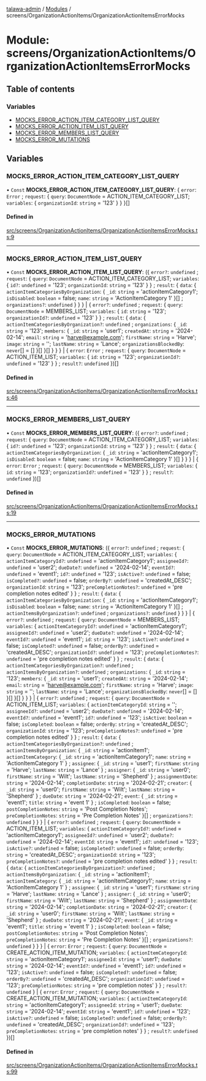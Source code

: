 [talawa-admin](../README.md) / [Modules](../modules.md) / screens/OrganizationActionItems/OrganizationActionItemsErrorMocks

# Module: screens/OrganizationActionItems/OrganizationActionItemsErrorMocks

## Table of contents

### Variables

- [MOCKS\_ERROR\_ACTION\_ITEM\_CATEGORY\_LIST\_QUERY](screens_OrganizationActionItems_OrganizationActionItemsErrorMocks.md#mocks_error_action_item_category_list_query)
- [MOCKS\_ERROR\_ACTION\_ITEM\_LIST\_QUERY](screens_OrganizationActionItems_OrganizationActionItemsErrorMocks.md#mocks_error_action_item_list_query)
- [MOCKS\_ERROR\_MEMBERS\_LIST\_QUERY](screens_OrganizationActionItems_OrganizationActionItemsErrorMocks.md#mocks_error_members_list_query)
- [MOCKS\_ERROR\_MUTATIONS](screens_OrganizationActionItems_OrganizationActionItemsErrorMocks.md#mocks_error_mutations)

## Variables

### MOCKS\_ERROR\_ACTION\_ITEM\_CATEGORY\_LIST\_QUERY

• `Const` **MOCKS\_ERROR\_ACTION\_ITEM\_CATEGORY\_LIST\_QUERY**: \{ `error`: `Error` ; `request`: \{ `query`: `DocumentNode` = ACTION\_ITEM\_CATEGORY\_LIST; `variables`: \{ `organizationId`: `string` = '123' \}  \}  \}[]

#### Defined in

[src/screens/OrganizationActionItems/OrganizationActionItemsErrorMocks.ts:9](https://github.com/aarishshahmohsin/talawa-admin/blob/2da9090/src/screens/OrganizationActionItems/OrganizationActionItemsErrorMocks.ts#L9)

___

### MOCKS\_ERROR\_ACTION\_ITEM\_LIST\_QUERY

• `Const` **MOCKS\_ERROR\_ACTION\_ITEM\_LIST\_QUERY**: (\{ `error?`: `undefined` ; `request`: \{ `query`: `DocumentNode` = ACTION\_ITEM\_CATEGORY\_LIST; `variables`: \{ `id?`: `undefined` = '123'; `organizationId`: `string` = '123' \}  \} ; `result`: \{ `data`: \{ `actionItemCategoriesByOrganization`: \{ `_id`: `string` = 'actionItemCategory1'; `isDisabled`: `boolean` = false; `name`: `string` = 'ActionItemCategory 1' \}[] ; `organizations?`: `undefined`  \}  \}  \} \| \{ `error?`: `undefined` ; `request`: \{ `query`: `DocumentNode` = MEMBERS\_LIST; `variables`: \{ `id`: `string` = '123'; `organizationId?`: `undefined` = '123' \}  \} ; `result`: \{ `data`: \{ `actionItemCategoriesByOrganization?`: `undefined` ; `organizations`: \{ `_id`: `string` = '123'; `members`: \{ `_id`: `string` = 'user1'; `createdAt`: `string` = '2024-02-14'; `email`: `string` = 'harve@example.com'; `firstName`: `string` = 'Harve'; `image`: `string` = ''; `lastName`: `string` = 'Lance'; `organizationsBlockedBy`: `never`[] = [] \}[]  \}[]  \}  \}  \} \| \{ `error`: `Error` ; `request`: \{ `query`: `DocumentNode` = ACTION\_ITEM\_LIST; `variables`: \{ `id`: `string` = '123'; `organizationId?`: `undefined` = '123' \}  \} ; `result?`: `undefined`  \})[]

#### Defined in

[src/screens/OrganizationActionItems/OrganizationActionItemsErrorMocks.ts:46](https://github.com/aarishshahmohsin/talawa-admin/blob/2da9090/src/screens/OrganizationActionItems/OrganizationActionItemsErrorMocks.ts#L46)

___

### MOCKS\_ERROR\_MEMBERS\_LIST\_QUERY

• `Const` **MOCKS\_ERROR\_MEMBERS\_LIST\_QUERY**: (\{ `error?`: `undefined` ; `request`: \{ `query`: `DocumentNode` = ACTION\_ITEM\_CATEGORY\_LIST; `variables`: \{ `id?`: `undefined` = '123'; `organizationId`: `string` = '123' \}  \} ; `result`: \{ `data`: \{ `actionItemCategoriesByOrganization`: \{ `_id`: `string` = 'actionItemCategory1'; `isDisabled`: `boolean` = false; `name`: `string` = 'ActionItemCategory 1' \}[]  \}  \}  \} \| \{ `error`: `Error` ; `request`: \{ `query`: `DocumentNode` = MEMBERS\_LIST; `variables`: \{ `id`: `string` = '123'; `organizationId?`: `undefined` = '123' \}  \} ; `result?`: `undefined`  \})[]

#### Defined in

[src/screens/OrganizationActionItems/OrganizationActionItemsErrorMocks.ts:19](https://github.com/aarishshahmohsin/talawa-admin/blob/2da9090/src/screens/OrganizationActionItems/OrganizationActionItemsErrorMocks.ts#L19)

___

### MOCKS\_ERROR\_MUTATIONS

• `Const` **MOCKS\_ERROR\_MUTATIONS**: (\{ `error?`: `undefined` ; `request`: \{ `query`: `DocumentNode` = ACTION\_ITEM\_CATEGORY\_LIST; `variables`: \{ `actionItemCategoryId?`: `undefined` = 'actionItemCategory1'; `assigneeId?`: `undefined` = 'user2'; `dueDate?`: `undefined` = '2024-02-14'; `eventId?`: `undefined` = 'event1'; `id?`: `undefined` = '123'; `isActive?`: `undefined` = false; `isCompleted?`: `undefined` = false; `orderBy?`: `undefined` = 'createdAt\_DESC'; `organizationId`: `string` = '123'; `preCompletionNotes?`: `undefined` = 'pre completion notes edited' \}  \} ; `result`: \{ `data`: \{ `actionItemCategoriesByOrganization`: \{ `_id`: `string` = 'actionItemCategory1'; `isDisabled`: `boolean` = false; `name`: `string` = 'ActionItemCategory 1' \}[] ; `actionItemsByOrganization?`: `undefined` ; `organizations?`: `undefined`  \}  \}  \} \| \{ `error?`: `undefined` ; `request`: \{ `query`: `DocumentNode` = MEMBERS\_LIST; `variables`: \{ `actionItemCategoryId?`: `undefined` = 'actionItemCategory1'; `assigneeId?`: `undefined` = 'user2'; `dueDate?`: `undefined` = '2024-02-14'; `eventId?`: `undefined` = 'event1'; `id`: `string` = '123'; `isActive?`: `undefined` = false; `isCompleted?`: `undefined` = false; `orderBy?`: `undefined` = 'createdAt\_DESC'; `organizationId?`: `undefined` = '123'; `preCompletionNotes?`: `undefined` = 'pre completion notes edited' \}  \} ; `result`: \{ `data`: \{ `actionItemCategoriesByOrganization?`: `undefined` ; `actionItemsByOrganization?`: `undefined` ; `organizations`: \{ `_id`: `string` = '123'; `members`: \{ `_id`: `string` = 'user1'; `createdAt`: `string` = '2024-02-14'; `email`: `string` = 'harve@example.com'; `firstName`: `string` = 'Harve'; `image`: `string` = ''; `lastName`: `string` = 'Lance'; `organizationsBlockedBy`: `never`[] = [] \}[]  \}[]  \}  \}  \} \| \{ `error?`: `undefined` ; `request`: \{ `query`: `DocumentNode` = ACTION\_ITEM\_LIST; `variables`: \{ `actionItemCategoryId`: `string` = ''; `assigneeId?`: `undefined` = 'user2'; `dueDate?`: `undefined` = '2024-02-14'; `eventId?`: `undefined` = 'event1'; `id?`: `undefined` = '123'; `isActive`: `boolean` = false; `isCompleted`: `boolean` = false; `orderBy`: `string` = 'createdAt\_DESC'; `organizationId`: `string` = '123'; `preCompletionNotes?`: `undefined` = 'pre completion notes edited' \}  \} ; `result`: \{ `data`: \{ `actionItemCategoriesByOrganization?`: `undefined` ; `actionItemsByOrganization`: \{ `_id`: `string` = 'actionItem1'; `actionItemCategory`: \{ `_id`: `string` = 'actionItemCategory1'; `name`: `string` = 'ActionItemCategory 1' \} ; `assignee`: \{ `_id`: `string` = 'user1'; `firstName`: `string` = 'Harve'; `lastName`: `string` = 'Lance' \} ; `assigner`: \{ `_id`: `string` = 'user0'; `firstName`: `string` = 'Wilt'; `lastName`: `string` = 'Shepherd' \} ; `assignmentDate`: `string` = '2024-02-14'; `completionDate`: `string` = '2024-02-21'; `creator`: \{ `_id`: `string` = 'user0'; `firstName`: `string` = 'Wilt'; `lastName`: `string` = 'Shepherd' \} ; `dueDate`: `string` = '2024-02-21'; `event`: \{ `_id`: `string` = 'event1'; `title`: `string` = 'event 1' \} ; `isCompleted`: `boolean` = false; `postCompletionNotes`: `string` = 'Post Completion Notes'; `preCompletionNotes`: `string` = 'Pre Completion Notes' \}[] ; `organizations?`: `undefined`  \}  \}  \} \| \{ `error?`: `undefined` ; `request`: \{ `query`: `DocumentNode` = ACTION\_ITEM\_LIST; `variables`: \{ `actionItemCategoryId?`: `undefined` = 'actionItemCategory1'; `assigneeId?`: `undefined` = 'user2'; `dueDate?`: `undefined` = '2024-02-14'; `eventId`: `string` = 'event1'; `id?`: `undefined` = '123'; `isActive?`: `undefined` = false; `isCompleted?`: `undefined` = false; `orderBy`: `string` = 'createdAt\_DESC'; `organizationId`: `string` = '123'; `preCompletionNotes?`: `undefined` = 'pre completion notes edited' \}  \} ; `result`: \{ `data`: \{ `actionItemCategoriesByOrganization?`: `undefined` ; `actionItemsByOrganization`: \{ `_id`: `string` = 'actionItem1'; `actionItemCategory`: \{ `_id`: `string` = 'actionItemCategory1'; `name`: `string` = 'ActionItemCategory 1' \} ; `assignee`: \{ `_id`: `string` = 'user1'; `firstName`: `string` = 'Harve'; `lastName`: `string` = 'Lance' \} ; `assigner`: \{ `_id`: `string` = 'user0'; `firstName`: `string` = 'Wilt'; `lastName`: `string` = 'Shepherd' \} ; `assignmentDate`: `string` = '2024-02-14'; `completionDate`: `string` = '2024-02-21'; `creator`: \{ `_id`: `string` = 'user0'; `firstName`: `string` = 'Wilt'; `lastName`: `string` = 'Shepherd' \} ; `dueDate`: `string` = '2024-02-21'; `event`: \{ `_id`: `string` = 'event1'; `title`: `string` = 'event 1' \} ; `isCompleted`: `boolean` = false; `postCompletionNotes`: `string` = 'Post Completion Notes'; `preCompletionNotes`: `string` = 'Pre Completion Notes' \}[] ; `organizations?`: `undefined`  \}  \}  \} \| \{ `error`: `Error` ; `request`: \{ `query`: `DocumentNode` = CREATE\_ACTION\_ITEM\_MUTATION; `variables`: \{ `actionItemCategoryId`: `string` = 'actionItemCategory1'; `assigneeId`: `string` = 'user1'; `dueDate`: `string` = '2024-02-14'; `eventId?`: `undefined` = 'event1'; `id?`: `undefined` = '123'; `isActive?`: `undefined` = false; `isCompleted?`: `undefined` = false; `orderBy?`: `undefined` = 'createdAt\_DESC'; `organizationId?`: `undefined` = '123'; `preCompletionNotes`: `string` = 'pre completion notes' \}  \} ; `result?`: `undefined`  \} \| \{ `error`: `Error` ; `request`: \{ `query`: `DocumentNode` = CREATE\_ACTION\_ITEM\_MUTATION; `variables`: \{ `actionItemCategoryId`: `string` = 'actionItemCategory1'; `assigneeId`: `string` = 'user1'; `dueDate`: `string` = '2024-02-14'; `eventId`: `string` = 'event1'; `id?`: `undefined` = '123'; `isActive?`: `undefined` = false; `isCompleted?`: `undefined` = false; `orderBy?`: `undefined` = 'createdAt\_DESC'; `organizationId?`: `undefined` = '123'; `preCompletionNotes`: `string` = 'pre completion notes' \}  \} ; `result?`: `undefined`  \})[]

#### Defined in

[src/screens/OrganizationActionItems/OrganizationActionItemsErrorMocks.ts:99](https://github.com/aarishshahmohsin/talawa-admin/blob/2da9090/src/screens/OrganizationActionItems/OrganizationActionItemsErrorMocks.ts#L99)

